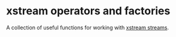 # xstream operators and factories

A collection of useful functions for working with
[xstream streams](http://staltz.github.io/xstream/).
